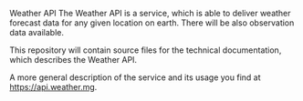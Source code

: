 Weather API
The Weather API is a service, which is able to deliver weather forecast data for any given location on earth. There will be also observation data available.

This repository will contain source files for the technical documentation, which describes the Weather API.

A more general description of the service and its usage you find at https://api.weather.mg.
